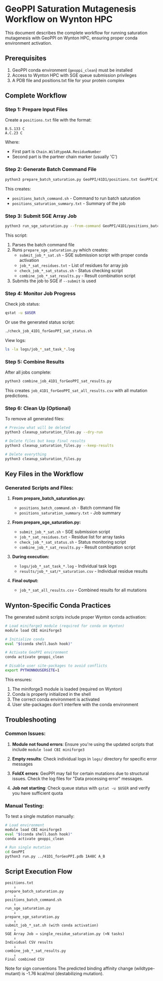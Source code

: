 # GeoPPI Saturation Mutagenesis Workflow on Wynton HPC

This document describes the complete workflow for running saturation mutagenesis with GeoPPI on Wynton HPC, ensuring proper conda environment activation.

## Prerequisites

1. GeoPPI conda environment (`geoppi_clean`) must be installed
2. Access to Wynton HPC with SGE queue submission privileges
3. A PDB file and positions.txt file for your protein complex

## Complete Workflow

### Step 1: Prepare Input Files

Create a `positions.txt` file with the format:
```
B.S.133 C
A.C.23 C
```
Where:
- First part is `Chain.WildtypeAA.ResidueNumber`
- Second part is the partner chain marker (usually 'C')

### Step 2: Generate Batch Command File

```bash
python3 prepare_batch_saturation.py GeoPPI/41D1/positions.txt GeoPPI/41D1/41D1_forGeoPPI.pdb AB_C
```

This creates:
- `positions_batch_command.sh` - Command to run batch saturation
- `positions_saturation_summary.txt` - Summary of the job

### Step 3: Submit SGE Array Job

```bash
python3 run_sge_saturation.py --from-command GeoPPI/41D1/positions_batch_command.sh --submit
```

This script:
1. Parses the batch command file
2. Runs `prepare_sge_saturation.py` which creates:
   - `submit_job_*_sat.sh` - SGE submission script with proper conda activation
   - `job_*_sat_residues.txt` - List of residues for array job
   - `check_job_*_sat_status.sh` - Status checking script
   - `combine_job_*_sat_results.py` - Result combination script
3. Submits the job to SGE if `--submit` is used

### Step 4: Monitor Job Progress

Check job status:
```bash
qstat -u $USER
```

Or use the generated status script:
```bash
./check_job_41D1_forGeoPPI_sat_status.sh
```

View logs:
```bash
ls -la logs/job_*_sat_task_*.log
```

### Step 5: Combine Results

After all jobs complete:
```bash
python3 combine_job_41D1_forGeoPPI_sat_results.py
```

This creates `job_41D1_forGeoPPI_sat_all_results.csv` with all mutation predictions.

### Step 6: Clean Up (Optional)

To remove all generated files:
```bash
# Preview what will be deleted
python3 cleanup_saturation_files.py --dry-run

# Delete files but keep final results
python3 cleanup_saturation_files.py --keep-results

# Delete everything
python3 cleanup_saturation_files.py
```

## Key Files in the Workflow

### Generated Scripts and Files:

1. **From prepare_batch_saturation.py:**
   - `positions_batch_command.sh` - Batch command file
   - `positions_saturation_summary.txt` - Job summary

2. **From prepare_sge_saturation.py:**
   - `submit_job_*_sat.sh` - SGE submission script
   - `job_*_sat_residues.txt` - Residue list for array tasks
   - `check_job_*_sat_status.sh` - Status monitoring script
   - `combine_job_*_sat_results.py` - Result combination script

3. **During execution:**
   - `logs/job_*_sat_task_*.log` - Individual task logs
   - `results/job_*_sat/*_saturation.csv` - Individual residue results

4. **Final output:**
   - `job_*_sat_all_results.csv` - Combined results for all mutations

## Wynton-Specific Conda Practices

The generated submit scripts include proper Wynton conda activation:

```bash
# Load miniforge3 module (required for conda on Wynton)
module load CBI miniforge3

# Initialize conda
eval "$(conda shell.bash hook)"

# Activate GeoPPI environment
conda activate geoppi_clean

# Disable user site-packages to avoid conflicts
export PYTHONNOUSERSITE=1
```

This ensures:
1. The miniforge3 module is loaded (required on Wynton)
2. Conda is properly initialized in the shell
3. The correct conda environment is activated
4. User site-packages don't interfere with the conda environment

## Troubleshooting

### Common Issues:

1. **Module not found errors**: Ensure you're using the updated scripts that include `module load CBI miniforge3`

2. **Empty results**: Check individual logs in `logs/` directory for specific error messages

3. **FoldX errors**: GeoPPI may fail for certain mutations due to structural issues. Check the log files for "Data processing error" messages.

4. **Job not starting**: Check queue status with `qstat -u $USER` and verify you have sufficient quota

### Manual Testing:

To test a single mutation manually:
```bash
# Load environment
module load CBI miniforge3
eval "$(conda shell.bash hook)"
conda activate geoppi_clean

# Run single mutation
cd GeoPPI
python3 run.py ../41D1_forGeoPPI.pdb IA48C A_B
```

## Script Execution Flow

```
positions.txt
    ↓
prepare_batch_saturation.py
    ↓
positions_batch_command.sh
    ↓
run_sge_saturation.py
    ↓
prepare_sge_saturation.py
    ↓
submit_job_*_sat.sh (with conda activation)
    ↓
SGE Array Job → single_residue_saturation.py (×N tasks)
    ↓
Individual CSV results
    ↓
combine_job_*_sat_results.py
    ↓
Final combined CSV
``` 

Note for sign conventions
The predicted binding affinity change (wildtype-mutant) is -1.76 kcal/mol (destabilizing mutation).